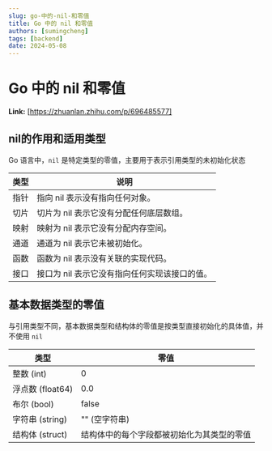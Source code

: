 ```yaml
---
slug: go-中的-nil-和零值
title: Go 中的 nil 和零值
authors: [sumingcheng]
tags: [backend]
date: 2024-05-08
---
```


# Go 中的 nil 和零值



 **Link:** [https://zhuanlan.zhihu.com/p/696485577]

## nil的作用和适用类型  

Go 语言中，`nil` 是特定类型的零值，主要用于表示引用类型的未初始化状态

| 类型 | 说明 |
| --- | --- |
| 指针 | 指向 nil 表示没有指向任何对象。 |
| 切片 | 切片为 nil 表示它没有分配任何底层数组。 |
| 映射 | 映射为 nil 表示它没有分配内存空间。 |
| 通道 | 通道为 nil 表示它未被初始化。 |
| 函数 | 函数为 nil 表示没有关联的实现代码。 |
| 接口 | 接口为 nil 表示它没有指向任何实现该接口的值。 |

## 基本数据类型的零值  

与引用类型不同，基本数据类型和结构体的零值是按类型直接初始化的具体值，并不使用 `nil`

| 类型 | 零值 |
| --- | --- |
| 整数 (int) | 0 |
| 浮点数 (float64) | 0.0 |
| 布尔 (bool) | false |
| 字符串 (string) | "" (空字符串) |
| 结构体 (struct) | 结构体中的每个字段都被初始化为其类型的零值 |